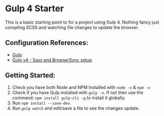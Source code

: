 # Gulp 4 Starter
This is a basic starting point to for a project using Gulp 4. Nothing fancy just compiling SCSS and watching file changes
to update the browser.

## Configuration References:

- [Gulp](https://gulpjs.com/)
- [Gulp v4 - Sass and BrowserSync setup](https://www.youtube.com/watch?v=QgMQeLymAdU)


## Getting Started:

1. Check you have both Node and NPM Installed with `node -v` & `npm -v`
2. Check if you have Gulp installed with `gulp -v`. If not then use the command: `npm install gulp-cli -g` to install it globally.
3. Run `npm install --save-dev`.
4. Run `gulp watch` and edit/save a file to see the changes update.
